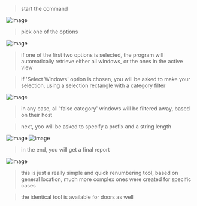 > start the command

![image](https://user-images.githubusercontent.com/46314846/192531107-236d1a84-a70b-4c54-a34b-18aed00ae1df.png)

> pick one of the options

![image](https://user-images.githubusercontent.com/46314846/192531320-9d8f2af9-5c53-42cf-8fd3-fde0042de252.png)

> if one of the first two options is selected, the program will automatically retrieve either all windows, or the ones in the active view

> if 'Select Windows' option is chosen, you will be asked to make your selection, using a selection rectangle with a category filter

![image](https://user-images.githubusercontent.com/46314846/192531914-6962d78c-0f9d-413a-ae6f-afefd8d74f36.png)

> in any case, all 'false category' windows will be filtered away, based on their host 

> next, yoo will be asked to specify a prefix and a string length

![image](https://user-images.githubusercontent.com/46314846/192532342-ba9b26a4-df7e-4e42-a7f9-6c669fd2a4d9.png)
![image](https://user-images.githubusercontent.com/46314846/192532408-d1e5bd89-a8a2-481c-9d05-8e5d1bdef773.png)

> in the end, you will get a final report

![image](https://user-images.githubusercontent.com/46314846/192532532-cfca8fc7-3257-4096-a2e9-fcf86e82a6b6.png)

> this is just a really simple and quick renumbering tool, based on general location, much more complex ones were created for specific cases

> the identical tool is available for doors as well
